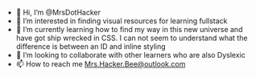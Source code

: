 - 👋 Hi, I’m @MrsDotHacker
- 👀 I’m interested in finding visual resources for learning fullstack
- 🌱 I’m currently learning how to find my way in this new universe and have got ship wrecked in CSS. I can not seem to understand what the difference is between an ID and inline styling
- 💞️ I’m looking to collaborate with other learners who are also Dyslexic
- 📫 How to reach me Mrs.Hacker.Bee@outlook.com

<!---
MrsDotHacker/MrsDotHacker is a ✨ special ✨ repository because its `README.md` (this file) appears on your GitHub profile.
You can click the Preview link to take a look at your changes.
--->
